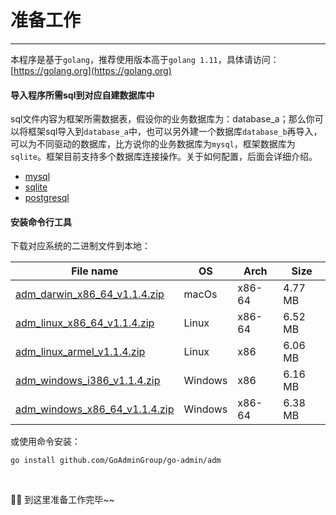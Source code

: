 # 准备工作
---

本程序是基于```golang```，推荐使用版本高于```golang 1.11```，具体请访问：[https://golang.org](https://golang.org)

#### 导入程序所需sql到对应<strong>自建数据库</strong>中

sql文件内容为框架所需数据表，假设你的业务数据库为：database_a；那么你可以将框架sql导入到```database_a```中，也可以另外建一个数据库```database_b```再导入，可以为不同驱动的数据库，比方说你的业务数据库为```mysql```，框架数据库为```sqlite```。框架目前支持多个数据库连接操作。关于如何配置，后面会详细介绍。

- [mysql](https://raw.githubusercontent.com/GoAdminGroup/go-admin/master/data/admin.sql)
- [sqlite](https://raw.githubusercontent.com/GoAdminGroup/go-admin/master/data/admin.db)
- [postgresql](https://raw.githubusercontent.com/GoAdminGroup/go-admin/master/data/admin.pgsql)

#### 安装命令行工具

下载对应系统的二进制文件到本地：

|  File name   | OS  | Arch  | Size  |
|  ----  | ----  | ----  |----  |
| [adm_darwin_x86_64_v1.1.4.zip](http://file.go-admin.cn/go_admin/cli/v1_1_4/adm_darwin_x86_64_v1.1.4.zip)  | macOs | x86-64 | 4.77 MB
| [adm_linux_x86_64_v1.1.4.zip](http://file.go-admin.cn/go_admin/cli/v1_1_4/adm_linux_x86_64_v1.1.4.zip)  | Linux | x86-64   | 6.52 MB
| [adm_linux_armel_v1.1.4.zip](http://file.go-admin.cn/go_admin/cli/v1_1_4/adm_linux_armel_v1.1.4.zip)  | Linux | x86   | 6.06 MB
| [adm_windows_i386_v1.1.4.zip](http://file.go-admin.cn/go_admin/cli/v1_1_4/adm_windows_i386_v1.1.4.zip)  | Windows | x86  |6.16 MB
| [adm_windows_x86_64_v1.1.4.zip](http://file.go-admin.cn/go_admin/cli/v1_1_4/adm_windows_x86_64_v1.1.4.zip)  | Windows | x86-64   |6.38 MB



或使用命令安装：

```
go install github.com/GoAdminGroup/go-admin/adm
```

<br>

🍺🍺 到这里准备工作完毕~~